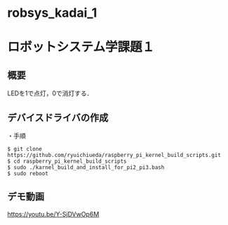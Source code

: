 # robsys_kadai_1
# ロボットシステム学課題１
## 概要
LEDを1で点灯，0で消灯する．
## デバイスドライバの作成
・手順
```
$ git clone https://github.com/ryuichiueda/raspberry_pi_kernel_build_scripts.git
$ cd raspberry_pi_kernel_build_scripts
$ sudo ./karnel_build_and_install_for_pi2_pi3.bash
$ sudo reboot
```
## デモ動画
<https://youtu.be/Y-SjDVwOp6M>

